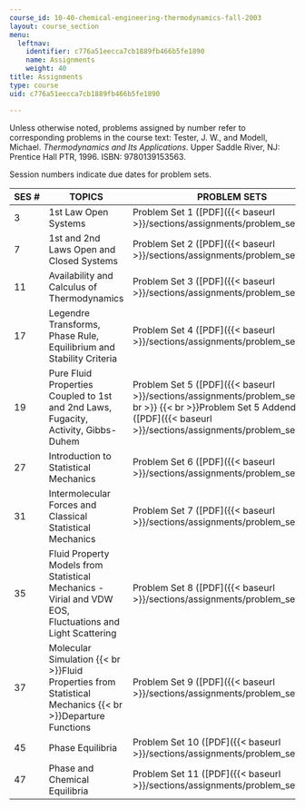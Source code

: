 ```yaml
---
course_id: 10-40-chemical-engineering-thermodynamics-fall-2003
layout: course_section
menu:
  leftnav:
    identifier: c776a51eecca7cb1889fb466b5fe1890
    name: Assignments
    weight: 40
title: Assignments
type: course
uid: c776a51eecca7cb1889fb466b5fe1890

---
```


Unless otherwise noted, problems assigned by number refer to corresponding problems in the course text: Tester, J. W., and Modell, Michael. _Thermodynamics and Its Applications_. Upper Saddle River, NJ: Prentice Hall PTR, 1996. ISBN: 9780139153563.

Session numbers indicate due dates for problem sets.

| SES # | TOPICS | PROBLEM SETS |
| --- | --- | --- |
| 3 | 1st Law Open Systems | Problem Set 1 ([PDF]({{< baseurl >}}/sections/assignments/problem_set1)) |
| 7 | 1st and 2nd Laws Open and Closed Systems | Problem Set 2 ([PDF]({{< baseurl >}}/sections/assignments/problem_set2)) |
| 11 | Availability and Calculus of Thermodynamics | Problem Set 3 ([PDF]({{< baseurl >}}/sections/assignments/problem_set3)) |
| 17 | Legendre Transforms, Phase Rule, Equilibrium and Stability Criteria | Problem Set 4 ([PDF]({{< baseurl >}}/sections/assignments/problem_set4)) |
| 19 | Pure Fluid Properties Coupled to 1st and 2nd Laws, Fugacity, Activity, Gibbs-Duhem | Problem Set 5 ([PDF]({{< baseurl >}}/sections/assignments/problem_set5))  {{< br >}}  {{< br >}}Problem Set 5 Addendum ([PDF]({{< baseurl >}}/sections/assignments/problem_set5_add)) |
| 27 | Introduction to Statistical Mechanics | Problem Set 6 ([PDF]({{< baseurl >}}/sections/assignments/problem_set6)) |
| 31 | Intermolecular Forces and Classical Statistical Mechanics | Problem Set 7 ([PDF]({{< baseurl >}}/sections/assignments/problem_set7)) |
| 35 | Fluid Property Models from Statistical Mechanics - Virial and VDW EOS, Fluctuations and Light Scattering | Problem Set 8 ([PDF]({{< baseurl >}}/sections/assignments/problem_set8)) |
| 37 | Molecular Simulation  {{< br >}}Fluid Properties from Statistical Mechanics  {{< br >}}Departure Functions | Problem Set 9 ([PDF]({{< baseurl >}}/sections/assignments/problem_set9)) |
| 45 | Phase Equilibria | Problem Set 10 ([PDF]({{< baseurl >}}/sections/assignments/problem_set10)) |
| 47 | Phase and Chemical Equilibria | Problem Set 11 ([PDF]({{< baseurl >}}/sections/assignments/problem_set11))